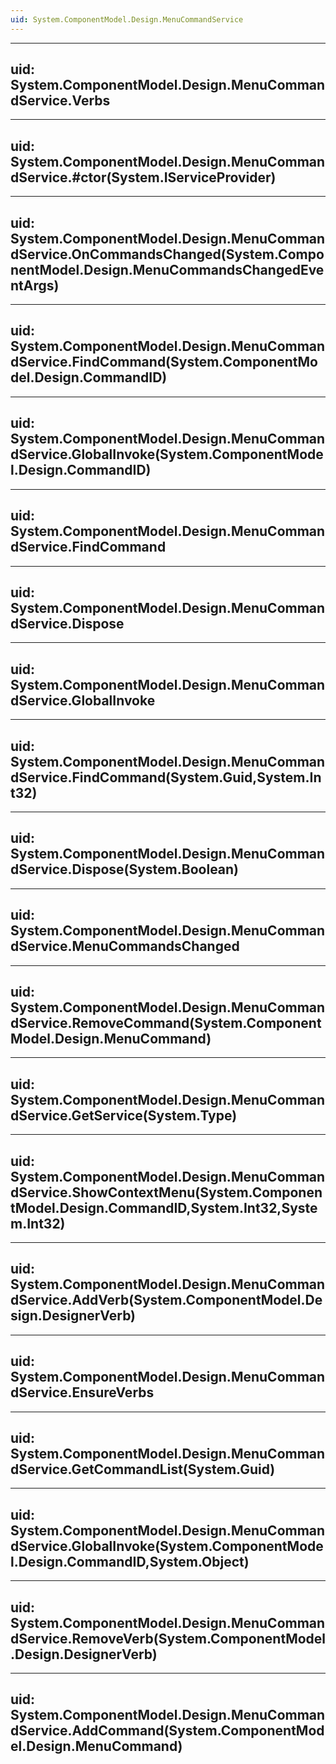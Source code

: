 ```yaml
---
uid: System.ComponentModel.Design.MenuCommandService
---
```


---
uid: System.ComponentModel.Design.MenuCommandService.Verbs
---

---
uid: System.ComponentModel.Design.MenuCommandService.#ctor(System.IServiceProvider)
---

---
uid: System.ComponentModel.Design.MenuCommandService.OnCommandsChanged(System.ComponentModel.Design.MenuCommandsChangedEventArgs)
---

---
uid: System.ComponentModel.Design.MenuCommandService.FindCommand(System.ComponentModel.Design.CommandID)
---

---
uid: System.ComponentModel.Design.MenuCommandService.GlobalInvoke(System.ComponentModel.Design.CommandID)
---

---
uid: System.ComponentModel.Design.MenuCommandService.FindCommand
---

---
uid: System.ComponentModel.Design.MenuCommandService.Dispose
---

---
uid: System.ComponentModel.Design.MenuCommandService.GlobalInvoke
---

---
uid: System.ComponentModel.Design.MenuCommandService.FindCommand(System.Guid,System.Int32)
---

---
uid: System.ComponentModel.Design.MenuCommandService.Dispose(System.Boolean)
---

---
uid: System.ComponentModel.Design.MenuCommandService.MenuCommandsChanged
---

---
uid: System.ComponentModel.Design.MenuCommandService.RemoveCommand(System.ComponentModel.Design.MenuCommand)
---

---
uid: System.ComponentModel.Design.MenuCommandService.GetService(System.Type)
---

---
uid: System.ComponentModel.Design.MenuCommandService.ShowContextMenu(System.ComponentModel.Design.CommandID,System.Int32,System.Int32)
---

---
uid: System.ComponentModel.Design.MenuCommandService.AddVerb(System.ComponentModel.Design.DesignerVerb)
---

---
uid: System.ComponentModel.Design.MenuCommandService.EnsureVerbs
---

---
uid: System.ComponentModel.Design.MenuCommandService.GetCommandList(System.Guid)
---

---
uid: System.ComponentModel.Design.MenuCommandService.GlobalInvoke(System.ComponentModel.Design.CommandID,System.Object)
---

---
uid: System.ComponentModel.Design.MenuCommandService.RemoveVerb(System.ComponentModel.Design.DesignerVerb)
---

---
uid: System.ComponentModel.Design.MenuCommandService.AddCommand(System.ComponentModel.Design.MenuCommand)
---
